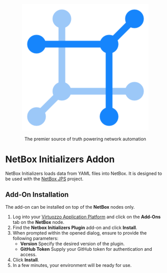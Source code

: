 <div align="center">
  <img src="https://raw.githubusercontent.com/Onemind-Services-LLC/netbox-jps/master/images/logo.png" width="400" alt="NetBox logo" />
  <p>The premier source of truth powering network automation</p>
</div>

# NetBox Initializers  Addon

NetBox Initializers loads data from YAML files into NetBox. It is designed to be used with the
[NetBox JPS](https://github.com/Onemind-Services-LLC/netbox-jps) project.

## Add-On Installation

The add-on can be installed on top of the **NetBox** nodes only.

1. Log into your [Virtuozzo Application Platform](https://app.xapp.cloudmydc.com/) and click on the **Add-Ons** tab on the **NetBox** node.
2. Find the **Netbox Initializers Plugin** add-on and click **Install**.
3. When prompted within the opened dialog, ensure to provide the following parameters:
    - **Version** Specify the desired version of the plugin.
    - **GitHub Token** Supply your GitHub token for authentication and access.
4. Click **Install**.
5. In a few minutes, your environment will be ready for use.
